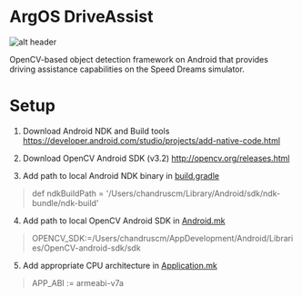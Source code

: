 # ArgOS DriveAssist

![alt header](https://github.com/argos-research/android-OpenCV/blob/master/screenshots/header.png)

OpenCV-based object detection framework on Android that provides driving assistance capabilities on the Speed Dreams simulator.

# Setup
1. Download Android NDK and Build tools https://developer.android.com/studio/projects/add-native-code.html

2. Download OpenCV Android SDK (v3.2) http://opencv.org/releases.html

3. Add path to local Android NDK binary in [build.gradle](https://github.com/argos-research/android-OpenCV/blob/master/app/build.gradle)
> def ndkBuildPath =  '/Users/chandruscm/Library/Android/sdk/ndk-bundle/ndk-build'

4. Add path to local OpenCV Android SDK in [Android.mk](https://github.com/argos-research/android-OpenCV/blob/master/app/src/main/jni/Android.mk)
> OPENCV_SDK:=/Users/chandruscm/AppDevelopment/Android/Libraries/OpenCV-android-sdk/sdk

5. Add appropriate CPU architecture in [Application.mk](https://github.com/argos-research/android-OpenCV/blob/master/app/src/main/jni/Application.mk)
> APP_ABI := armeabi-v7a
